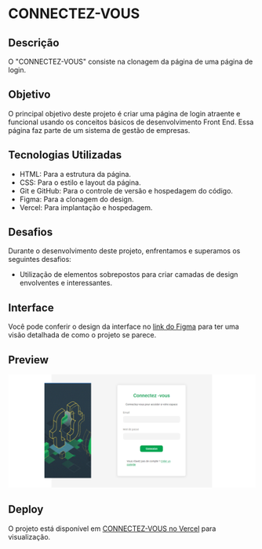 # CONNECTEZ-VOUS

## Descrição

O "CONNECTEZ-VOUS" consiste na clonagem da página de uma página de login.

## Objetivo

O principal objetivo deste projeto é criar uma página de login atraente e funcional usando os conceitos básicos de desenvolvimento Front End. Essa página faz parte de um sistema de gestão de empresas.

## Tecnologias Utilizadas

- HTML: Para a estrutura da página.
- CSS: Para o estilo e layout da página.
- Git e GitHub: Para o controle de versão e hospedagem do código.
- Figma: Para a clonagem do design.
- Vercel: Para implantação e hospedagem.

## Desafios

Durante o desenvolvimento deste projeto, enfrentamos e superamos os seguintes desafios:

- Utilização de elementos sobrepostos para criar camadas de design envolventes e interessantes.

## Interface

Você pode conferir o design da interface no [link do Figma](https://www.figma.com/file/oZkuQxytZr4AU1BEODkdCu/logIn-PAGE-) para ter uma visão detalhada de como o projeto se parece.

## Preview
![Captura de Tela do CONNECTEZ-VOUS](https://github.com/jmbraz/CONNECTEZ-VOUS/raw/main/Captura-CONNECTEZ-VOUS.png)

## Deploy

O projeto está disponível em [CONNECTEZ-VOUS no Vercel](https://connectez-vouz-mu.vercel.app/) para visualização.
